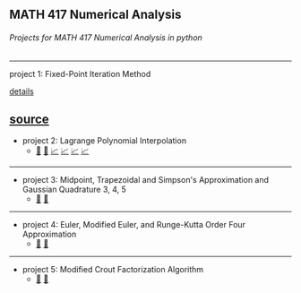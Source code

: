 ## MATH 417 Numerical Analysis
###### Projects for MATH 417 Numerical Analysis in python
---
project 1: Fixed-Point Iteration Method

[details](p1_instructions.txt) 

[source](project1.py)
---
* project 2: Lagrange Polynomial Interpolation
  * [:pencil:](p2_instructions.txt) [:hammer:](project2.py) [:chart_with_upwards_trend:](test_p2_opt1.png) [:chart_with_upwards_trend:](test_p2_opt2.png) [:chart_with_upwards_trend:](test_p2_opt3.png) [:chart_with_upwards_trend:](test_p2_opt4.png)
---
* project 3: Midpoint, Trapezoidal and Simpson's Approximation and Gaussian Quadrature 3, 4, 5
  * [:pencil:](p3_instructions.txt) [:hammer:](project3.py)
---
* project 4: Euler, Modified Euler, and Runge-Kutta Order Four Approximation
  * [:pencil:](p4_instructions.txt) [:hammer:](project4.py)
---
* project 5: Modified Crout Factorization Algorithm
  * [:pencil:](p5_instructions.txt) [:hammer:](project5.py)

